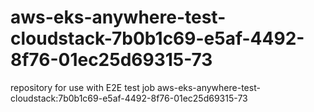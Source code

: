 # aws-eks-anywhere-test-cloudstack-7b0b1c69-e5af-4492-8f76-01ec25d69315-73
repository for use with E2E test job aws-eks-anywhere-test-cloudstack:7b0b1c69-e5af-4492-8f76-01ec25d69315-73
